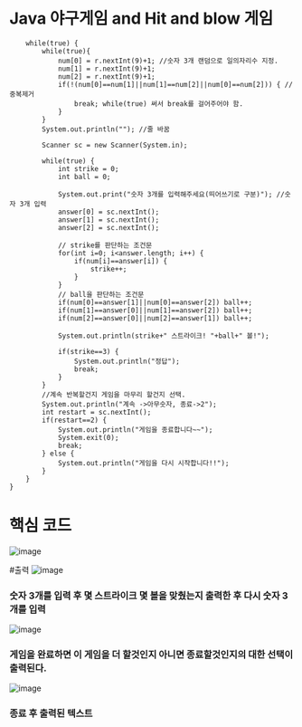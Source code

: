 # Java 야구게임 and Hit and blow 게임 




        while(true) {
            while(true){
                num[0] = r.nextInt(9)+1; //숫자 3개 랜덤으로 일의자리수 지정.
                num[1] = r.nextInt(9)+1;
                num[2] = r.nextInt(9)+1;
                if(!(num[0]==num[1]||num[1]==num[2]||num[0]==num[2])) { //중복제거
                    break; while(true) 써서 break를 걸어주어야 함.
                }
            }
            System.out.println(""); //줄 바꿈

            Scanner sc = new Scanner(System.in);

            while(true) {
                int strike = 0;
                int ball = 0;

                System.out.print("숫자 3개를 입력해주세요(띄어쓰기로 구분)"); //숫자 3개 입력
                answer[0] = sc.nextInt();
                answer[1] = sc.nextInt();
                answer[2] = sc.nextInt();

                // strike를 판단하는 조건문
                for(int i=0; i<answer.length; i++) {
                    if(num[i]==answer[i]) {
                        strike++;
                    }
                }
                // ball을 판단하는 조건문
                if(num[0]==answer[1]||num[0]==answer[2]) ball++;
                if(num[1]==answer[0]||num[1]==answer[2]) ball++;
                if(num[2]==answer[0]||num[2]==answer[1]) ball++;

                System.out.println(strike+" 스트라이크! "+ball+" 볼!");

                if(strike==3) {
                    System.out.println("정답");
                    break;
                }
            }
            //계속 반복할건지 게임을 마무리 할건지 선택.
            System.out.println("계속 ->아무숫자, 종료->2");
            int restart = sc.nextInt();
            if(restart==2) {
                System.out.println("게임을 종료합니다~~");
                System.exit(0);
                break;
            } else {
                System.out.println("게임을 다시 시작합니다!!");
            }
        }
    }


# 핵심 코드
![image](https://user-images.githubusercontent.com/102014376/173288637-32d9df36-d7d8-42bd-80a7-fa47a4559d68.png)

#출력
![image](https://user-images.githubusercontent.com/102014376/173288755-4893ebc7-c212-481e-ac63-f63aade6cc22.png)
### 숫자 3개를 입력 후 몇 스트라이크 몇 볼을 맞췄는지 출력한 후 다시 숫자 3개를 입력

![image](https://user-images.githubusercontent.com/102014376/173289033-19c2ebdb-d824-4841-8dc4-0d0a83f03d99.png)
### 게임을 완료하면 이 게임을 더 할것인지 아니면 종료할것인지의 대한 선택이 출력된다.

![image](https://user-images.githubusercontent.com/102014376/173289198-3d1b12d5-4ebe-4dae-a8a3-e74b83514ca8.png)
### 종료 후 출력된 텍스트



